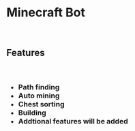 <h1>Minecraft Bot</h1><br>
<h2>Features</h2><br>
<h3>
<ul>
  <li>Path finding</li>
  <li>Auto mining</li>
  <li>Chest sorting</li>
  <li>Building</li>
  <li>Addtional features will be added</li>
</ul>
</h3>
